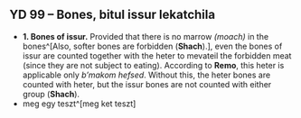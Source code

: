 ## YD 99 –  Bones, bitul issur lekatchila

- **1. Bones of issur.** Provided that there is no marrow _(moach)_ in the bones^[Also, softer bones are forbidden (**Shach**).], even the bones of issur are counted together with the heter to mevateil the forbidden meat (since they are not subject to eating). According to **Remo**, this heter is applicable only _b’makom hefsed_. Without this, the heter bones are counted with heter, but the issur bones are not counted with either group (**Shach**).
- meg egy teszt^[meg ket teszt]
